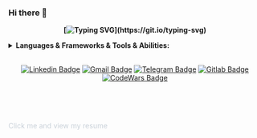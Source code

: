 ### Hi there 👋

<div align="center">
<b>

[![Typing SVG](https://readme-typing-svg.herokuapp.com?font=Alfa+Slab+One&size=25&duration=2500&pause=500&color=3178C6&center=true&vCenter=true&width=569&height=70&lines=Hey+there!+;I'm+Baranok+Slava!;+Front-End+Developer.)](https://git.io/typing-svg)

</b>
</div>
<details >
    <summary style="cursor: pointer"><b>Languages & Frameworks & Tools & Abilities:</b></summary>
            <br>
        <div align="center">
            <a  href="https://reactjs.org/"><img src="https://skillicons.dev/icons?i=react" /></a>
            <a href="https://javascript.com"><img src="https://skillicons.dev/icons?i=js" /></a>
            <a href="https://www.typescriptlang.org/"><img src="https://skillicons.dev/icons?i=typescript" /></a>
            <a href="https://redux.js.org/"><img src="https://skillicons.dev/icons?i=redux" /></a>
            <br>
            <a href="https://jestjs.io/"><img src="https://skillicons.dev/icons?i=jest" /></a>
            <a href="https://html.spec.whatwg.org/"><img src="https://skillicons.dev/icons?i=html" /></a>
            <a href="https://www.w3.org/TR/CSS/#css"><img src="https://skillicons.dev/icons?i=css" /></a>
            <a href="https://sass-lang.com/"><img src="https://skillicons.dev/icons?i=sass" /></a>
            <br>
            <a href="https://www.github.com/"><img src="https://skillicons.dev/icons?i=github" /></a>
            <a href="https://git-scm.com/"><img src="https://skillicons.dev/icons?i=git" /></a>
            <a href="https://www.gitlab.com/"><img src="https://skillicons.dev/icons?i=gitlab" /></a>
            <a href="https://www.figma.com/"><img src="https://skillicons.dev/icons?i=figma" /></a>
        </div>
        <br>
</details>


<div align="center"><br>

[![Linkedin Badge](https://img.shields.io/badge/-LinkedIn-white)](https://www.linkedin.com/in/slava-baranok/)
[![Gmail Badge](https://img.shields.io/badge/-GMail-c14438?&link=mailto:ing.miller.vega@gmail.com)](mailto:mr.baranok.slava@gmail.com)
[![Telegram Badge](https://img.shields.io/badge/-Telegram-white)](https://telegram.me/mrfreeman404)
[![Gitlab Badge](https://img.shields.io/badge/-Gitlab-c14438)](https://gitlab.com/mr.baranok)
[![CodeWars Badge](https://img.shields.io/badge/-CodeWars-white)](https://www.codewars.com/users/rsschool_16f88ea694d4552e)

<br><br>
</div>

<br>
<a style="color:#C9D1D9; text-decoration:none" href="https://github.com/mr-Freeman-S/mr-Freeman-S/blob/main/CV.pdf">Click me and view my resume</a>

<br><br>
